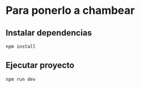 # Para ponerlo a chambear

## Instalar dependencias

```bash
npm install
```

## Ejecutar proyecto

```bash
npm run dev
```
